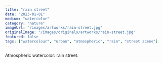 ```yaml
---
title: "rain street"
date: "2023-01-01"
medium: "watercolor"
category: "nature"
imageUrl: "/images/artworks/rain-street.jpg"
originalImage: "/images/originals/artworks/rain-street.jpg"
featured: false
tags: ["watercolour", "urban", "atmospheric", "rain", "street scene"]
---
```


Atmospheric watercolor: rain street.
